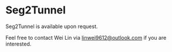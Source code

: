 # Seg2Tunnel

Seg2Tunnel is available upon request.

Feel free to contact Wei Lin via linwei9612@outlook.com if you are interested.
